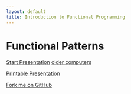 ```yaml
---
layout: default
title: Introduction to Functional Programming
---
```


# Functional Patterns #

[Start Presentation](preso.html) [older computers](simple-preso.html)

[Printable Presentation](print.html)

[Fork me on GitHub](https://github.com/jsuereth/intro-to-fp)
